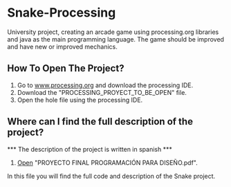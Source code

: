 # Snake-Processing
University project, creating an arcade game using processing.org libraries and java as the main programming language. The game should be improved and have new or improved mechanics.

## How To Open The Project?
1. Go to www.processing.org and download the processing IDE. 
2. Download the "PROCESSING_PROYECT_TO_BE_OPEN" file.
3. Open the hole file using the processing IDE.

## Where can I find the full description of the project?
*** The description of the project is written in spanish ***

1. [Open](https://github.com/juanfranciscocis/Snake-Processing/blob/main/PROYECTO%20FINAL%20PROGRAMACIÓN%20PARA%20DISEÑO.pdf) "PROYECTO FINAL PROGRAMACIÓN PARA DISEÑO.pdf". 

In this file you will find the full code and description of the Snake project.

